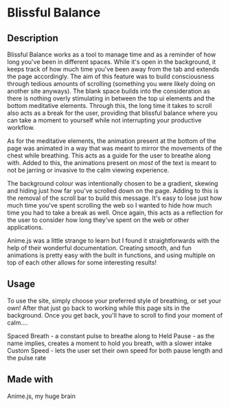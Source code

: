 # Blissful Balance

## Description

Blissful Balance works as a tool to manage time and as a reminder of how long you've been in different spaces. While it's open in the background, it keeps track of how much time you've been away from the tab and extends the page accordingly. The aim of this feature was to build consciousness through tedious amounts of scrolling (something you were likely doing on another site anyways). The blank space builds into the consideration as there is nothing overly stimulating in between the top ui elements and the bottom meditative elements. Through this, the long time it takes to scroll also acts as a break for the user, providing that blissful balance where you can take a moment to yourself while not interrupting your productive workflow.

As for the meditative elements, the animation present at the bottom of the page was animated in a way that was meant to mirror the movements of the chest while breathing. This acts as a guide for the user to breathe along with. Added to this, the animations present on <em>most</em> of the text is meant to not be jarring or invasive to the calm viewing experience. 

The background colour was intentionally chosen to be a gradient, skewing and hiding just how far you've scrolled down on the page. Adding to this is the removal of the scroll bar to build this message. It's easy to lose just how much time you've spent scrolling the web so I wanted to hide how much time you had to take a break as well. Once again, this acts as a reflection for the user to consider how long they've spent on the web or other applications.

Anime.js was a little strange to learn but I found it straightforwards with the help of their wonderful documentation. Creating smooth, and fun animations is pretty easy with the built in functions, and using multiple on top of each other allows for some interesting results! 

## Usage

To use the site, simply choose your preferred style of breathing, or set your own! After that just go back to working while this page sits in the background. Once you get back, you'll have to scroll to find your moment of calm....

Spaced Breath - a constant pulse to breathe along to
Held Pause - as the name implies, creates a moment to hold you breath, with a slower intake
Custom Speed - lets the user set their own speed for both pause length and the pulse rate

## Made with 

Anime.js, my huge brain 

